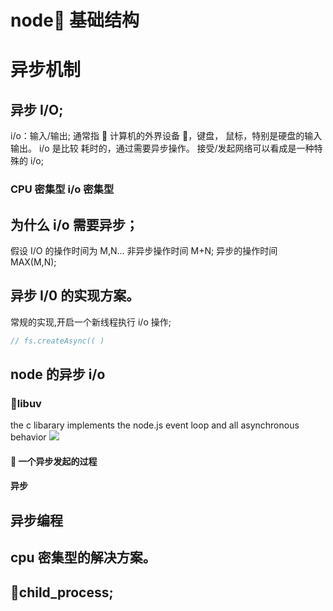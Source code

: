 # node 基础结构

# 异步机制

## 异步 I/O;

i/o：输入/输出; 通常指  计算机的外界设备 ，键盘， 鼠标，特别是硬盘的输入输出。
i/o 是比较 耗时的，通过需要异步操作。
接受/发起网络可以看成是一种特殊的 i/o;

### CPU 密集型 i/o 密集型

## 为什么 i/o 需要异步；

假设 I/O 的操作时间为 M,N...
非异步操作时间 M+N;
异步的操作时间 MAX(M,N);

## 异步 I/0 的实现方案。

常规的实现,开启一个新线程执行 i/o 操作;

```js
// fs.createAsync(( )
```

## node 的异步 i/o

### libuv

the c libarary implements the node.js event loop and all asynchronous behavior
![](http://docs.libuv.org/en/v1.x/_images/architecture.png)

####  一个异步发起的过程

#### 异步

## 异步编程

## cpu 密集型的解决方案。

## child_process;
